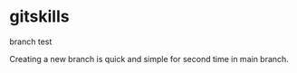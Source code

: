 # gitskills

branch test

Creating a new branch is quick and simple for second time in main branch.

